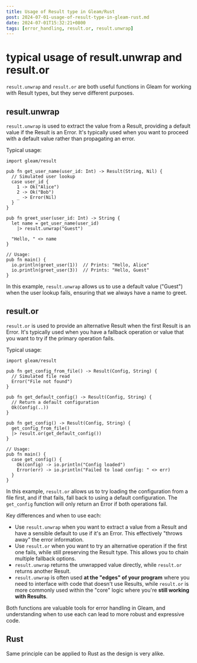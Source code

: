 ```yaml
---
title: Usage of Result type in Gleam/Rust
post: 2024-07-01-usage-of-result-type-in-gleam-rust.md
date: 2024-07-01T15:32:21+0800
tags: [error_handling, result.or, result.unwrap]
---
```

# typical usage of result.unwrap and result.or

`result.unwrap` and `result.or` are both useful functions in Gleam for working with Result types, but they serve different purposes.

## result.unwrap

`result.unwrap` is used to extract the value from a Result, providing a default value if the Result is an Error. It's typically used when you want to proceed with a default value rather than propagating an error.

Typical usage:

```gleam
import gleam/result

pub fn get_user_name(user_id: Int) -> Result(String, Nil) {
  // Simulated user lookup
  case user_id {
    1 -> Ok("Alice")
    2 -> Ok("Bob")
    _ -> Error(Nil)
  }
}

pub fn greet_user(user_id: Int) -> String {
  let name = get_user_name(user_id)
    |> result.unwrap("Guest")

  "Hello, " <> name
}

// Usage:
pub fn main() {
  io.println(greet_user(1))  // Prints: "Hello, Alice"
  io.println(greet_user(3))  // Prints: "Hello, Guest"
}
```

In this example, `result.unwrap` allows us to use a default value ("Guest") when the user lookup fails, ensuring that we always have a name to greet.

## result.or

`result.or` is used to provide an alternative Result when the first Result is an Error. It's typically used when you have a fallback operation or value that you want to try if the primary operation fails.

Typical usage:

```gleam
import gleam/result

pub fn get_config_from_file() -> Result(Config, String) {
  // Simulated file read
  Error("File not found")
}

pub fn get_default_config() -> Result(Config, String) {
  // Return a default configuration
  Ok(Config(..))
}

pub fn get_config() -> Result(Config, String) {
  get_config_from_file()
  |> result.or(get_default_config())
}

// Usage:
pub fn main() {
  case get_config() {
    Ok(config) -> io.println("Config loaded")
    Error(err) -> io.println("Failed to load config: " <> err)
  }
}
```

In this example, `result.or` allows us to try loading the configuration from a file first, and if that fails, fall back to using a default configuration. The `get_config` function will only return an Error if both operations fail.

Key differences and when to use each:

- Use `result.unwrap` when you want to extract a value from a Result and have a sensible default to use if it's an Error. This effectively "throws away" the error information.
- Use `result.or` when you want to try an alternative operation if the first one fails, while still preserving the Result type. This allows you to chain multiple fallback options.
- `result.unwrap` returns the unwrapped value directly, while `result.or` returns another Result.
- `result.unwrap` is often used **at the "edges" of your program** where you need to interface with code that doesn't use Results, while `result.or` is more commonly used within the "core" logic where you're **still working with Results**.

Both functions are valuable tools for error handling in Gleam, and understanding when to use each can lead to more robust and expressive code.

## Rust
Same principle can be applied to Rust as the design is very alike.